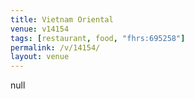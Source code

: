 ```yaml
---
title: Vietnam Oriental
venue: v14154
tags: [restaurant, food, "fhrs:695258"]
permalink: /v/14154/
layout: venue
---
```

null
